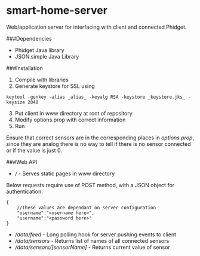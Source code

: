 # smart-home-server

Web/application server for interfacing with client and connected Phidget.

###Dependencies
* Phidget Java library
* JSON.simple Java Library

###Installation
1. Compile with libraries
2. Generate keystore for SSL using
```
keytool -genkey -alias _alias_ -keyalg RSA -keystore _keystore.jks_ -keysize 2048
```
3. Put client in www directory at root of repository
4. Modify options.prop with correct information
5. Run

Ensure that correct sensors are in the corresponding places in _options.prop_, since they are analog there is no way to tell if there is no sensor connected or if the value is just 0.

###Web API
* */* - Serves static pages in www directory

Below requests require use of POST method, with a JSON object for authentication.
```
{
    //These values are dependant on server configuration
    "username":"<username here>",
    "username":"<password here>"
}
```

* */data/feed* - Long polling hook for server pushing events to client
* */data/sensors* - Returns list of names of all connected sensors
* */data/sensors/[sensorName]* - Returns current value of sensor
